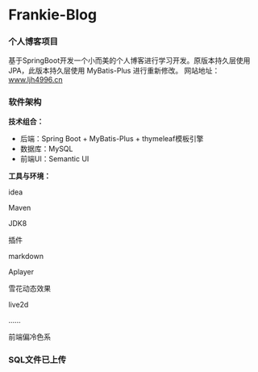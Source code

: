 # Frankie-Blog

### 个人博客项目

基于SpringBoot开发一个小而美的个人博客进行学习开发。原版本持久层使用JPA，此版本持久层使用 MyBatis-Plus 进行重新修改。
网站地址：www.ljh4996.cn

### 软件架构

**技术组合：**

- 后端：Spring Boot + MyBatis-Plus + thymeleaf模板引擎
- 数据库：MySQL
- 前端UI：Semantic UI

**工具与环境：**

idea

Maven

JDK8

插件

markdown

Aplayer

雪花动态效果

live2d

......



前端偏冷色系


### SQL文件已上传
